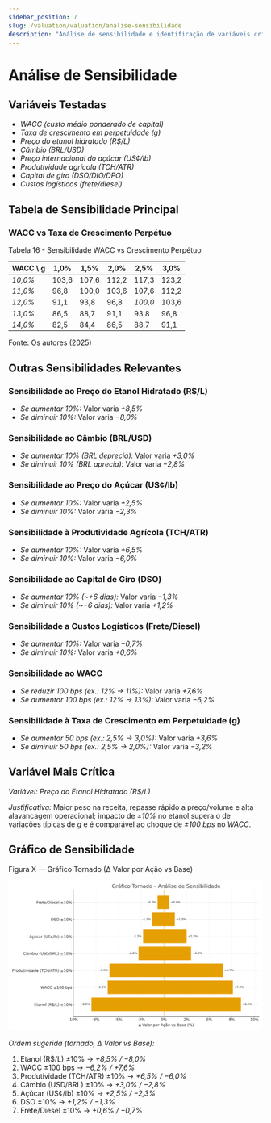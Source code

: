 ```yaml
---
sidebar_position: 7
slug: /valuation/valuation/analise-sensibilidade
description: "Análise de sensibilidade e identificação de variáveis críticas"
---
```


# Análise de Sensibilidade

## Variáveis Testadas

- *WACC (custo médio ponderado de capital)*
- *Taxa de crescimento em perpetuidade (g)*
- *Preço do etanol hidratado (R$/L)*
- *Câmbio (BRL/USD)*
- *Preço internacional do açúcar (US¢/lb)*
- *Produtividade agrícola (TCH/ATR)*
- *Capital de giro (DSO/DIO/DPO)*
- *Custos logísticos (frete/diesel)*

## Tabela de Sensibilidade Principal

### WACC vs Taxa de Crescimento Perpétuo

<p style={{textAlign: 'center'}}>Tabela 16 - Sensibilidade WACC vs Crescimento Perpétuo</p>

| WACC \ g | 1,0% | 1,5% | 2,0% | 2,5% | 3,0% |
|----------|------|------|------|------|------|
| *10,0%* | 103,6 | 107,6 | 112,2 | 117,3 | 123,2 |
| *11,0%* | 96,8  | 100,0 | 103,6 | 107,6 | 112,2 |
| *12,0%* | 91,1  | 93,8  | 96,8  | *100,0* | 103,6 |
| *13,0%* | 86,5  | 88,7  | 91,1  | 93,8  | 96,8  |
| *14,0%* | 82,5  | 84,4  | 86,5  | 88,7  | 91,1  |

<p style={{textAlign: 'center'}}>Fonte: Os autores (2025)</p>

## Outras Sensibilidades Relevantes

### Sensibilidade ao Preço do Etanol Hidratado (R$/L)
- *Se aumentar 10%:* Valor varia *+8,5%*
- *Se diminuir 10%:* Valor varia *−8,0%*

### Sensibilidade ao Câmbio (BRL/USD)
- *Se aumentar 10% (BRL deprecia):* Valor varia *+3,0%*
- *Se diminuir 10% (BRL aprecia):* Valor varia *−2,8%*

### Sensibilidade ao Preço do Açúcar (US¢/lb)
- *Se aumentar 10%:* Valor varia *+2,5%*
- *Se diminuir 10%:* Valor varia *−2,3%*

### Sensibilidade à Produtividade Agrícola (TCH/ATR)
- *Se aumentar 10%:* Valor varia *+6,5%*
- *Se diminuir 10%:* Valor varia *−6,0%*

### Sensibilidade ao Capital de Giro (DSO)
- *Se aumentar 10% (~+6 dias):* Valor varia *−1,3%*
- *Se diminuir 10% (~−6 dias):* Valor varia *+1,2%*

### Sensibilidade a Custos Logísticos (Frete/Diesel)
- *Se aumentar 10%:* Valor varia *−0,7%*
- *Se diminuir 10%:* Valor varia *+0,6%*

### Sensibilidade ao WACC
- *Se reduzir 100 bps (ex.: 12% → 11%):* Valor varia *+7,6%*
- *Se aumentar 100 bps (ex.: 12% → 13%):* Valor varia *−6,2%*

### Sensibilidade à Taxa de Crescimento em Perpetuidade (g)
- *Se aumentar 50 bps (ex.: 2,5% → 3,0%):* Valor varia *+3,6%*
- *Se diminuir 50 bps (ex.: 2,5% → 2,0%):* Valor varia *−3,2%*

## Variável Mais Crítica

*Variável:* *Preço do Etanol Hidratado (R$/L)*

*Justificativa:* Maior peso na receita, repasse rápido a preço/volume e alta alavancagem operacional; impacto de *±10%* no etanol supera o de variações típicas de *g* e é comparável ao choque de *±100 bps* no *WACC*.

## Gráfico de Sensibilidade

<p style={{textAlign: 'center'}}>Figura X — Gráfico Tornado (∆ Valor por Ação vs Base)</p>

![Gráfico Tornado — Sensibilidade](../../../docs/static/img/sensibilidade_tornado_v3.png)

*Ordem sugerida (tornado, ∆ Valor vs Base):*
1. Etanol (R$/L) ±10% → *+8,5% / −8,0%*
2. WACC ±100 bps → *−6,2% / +7,6%*
3. Produtividade (TCH/ATR) ±10% → *+6,5% / −6,0%*
4. Câmbio (USD/BRL) ±10% → *+3,0% / −2,8%*
5. Açúcar (US¢/lb) ±10% → *+2,5% / −2,3%*
6. DSO ±10% → *+1,2% / −1,3%*
7. Frete/Diesel ±10% → *+0,6% / −0,7%*